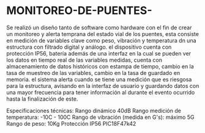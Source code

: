# MONITOREO-DE-PUENTES-
Se realizó un diseño tanto de software como hardware con el fin de crear un monitoreo y alerta temprana del estado vial de los puentes, esta consiste en medición de variables clave como peso, vibración y temperatura dn una estructura con filtrado digital y análogo. el dispositivo cuenta con protección IP56, batería además de una interfaz en la cual se pueden ver los datos en tiempo real de las variables medidas, cuenta con almacenamiento de datos históricos con estampa de tiempo, cambio en la tasa de muestreo de las variables, cambio en la tasa de guardado en memoria. el sistema alerta cuando se tiene una medición que es riesgosa para la estructura, avisando en la interfaz de usuario y guardando datos con una mayor frecuencia para tener información al durante el evento ocurrido  hasta la finalización de este.

Especificaciones técnicas: 
Rango dinámico 40dB
Rango medición de temperatura: -10C - 100C
Rango de vibración (medida en G's): máximo 5G
Rango de peso: 10Kg
Protección IP56 
PIC18F47k42

